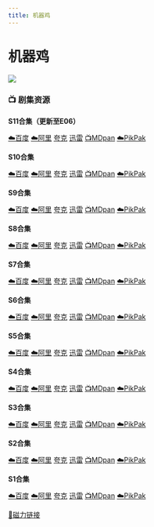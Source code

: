 ```yaml
---
title: 机器鸡
---
```


# 机器鸡
![](/assets/image/机器鸡.jpg)

### **📺 剧集资源**

**S11合集（更新至E06）** <Badge type="warning" text="通天塔字幕组" />

[☁️百度](https://pan.baidu.com/s/1fuKe_LfAPK9RCc-vyQREKQ?pwd=j5ur) [☁️阿里](https://www.aliyundrive.com/s/C8TAnTdqjaT) [夸克](https://pan.quark.cn/s/777083177771) [迅雷](https://pan.xunlei.com/s/VNnhGfAyuY2Z7ce1NeZgl1Q1A1?pwd=kypz#) [📺MDpan](https://pan.mdsub.top/%E6%9C%BA%E5%99%A8%E9%B8%A1) [☁️PikPak](https://mypikpak.com/s/VNmWT2JXbvU9Qf5govBNYM5eo1)

**S10合集** <Badge type="warning" text="LlamaFarmer" /> <Badge type="warning" text="章泽楠" /> <Badge type="warning" text="Amiu" /> <Badge type="warning" text="袜子" /> <Badge type="warning" text="张淇淋" /> <Badge type="warning" text="乐半癫" /> <Badge type="warning" text="漫迪字幕组" /> <Badge type="warning" text="巴斯由光" /> <Badge type="warning" text="九九" /> <Badge type="warning" text="Johney_B" />

[☁️百度](https://pan.baidu.com/s/1fuKe_LfAPK9RCc-vyQREKQ?pwd=j5ur) [☁️阿里](https://www.aliyundrive.com/s/HvRuAT5b9KM) [夸克](https://pan.quark.cn/s/777083177771) [迅雷](https://pan.xunlei.com/s/VNnhGv2Bz5Qug3ia-FvDcMurA1?pwd=dgya#) [📺MDpan](https://pan.mdsub.top/%E6%9C%BA%E5%99%A8%E9%B8%A1) [☁️PikPak](https://mypikpak.com/s/VNmWT2JXbvU9Qf5govBNYM5eo1)

**S9合集** <Badge type="warning" text="漫迪字幕组" /> <Badge type="warning" text="AlbertShao" /> <Badge type="warning" text="鸭霸天" /> <Badge type="warning" text="LeiThaBlade" /> <Badge type="warning" text="Johney_B" />
> 

[☁️百度](https://pan.baidu.com/s/1fuKe_LfAPK9RCc-vyQREKQ?pwd=j5ur) [☁️阿里](https://www.aliyundrive.com/s/cKwXDH75GQW) [夸克](https://pan.quark.cn/s/777083177771) [迅雷](https://pan.xunlei.com/s/VNnhGy-KRGbc2ARQHQ4_zUEyA1?pwd=wzra#) [📺MDpan](https://pan.mdsub.top/%E6%9C%BA%E5%99%A8%E9%B8%A1) [☁️PikPak](https://mypikpak.com/s/VNmWT2JXbvU9Qf5govBNYM5eo1)

**S8合集** <Badge type="warning" text="机器鸡" /> <Badge type="warning" text="Johney_B" /> <Badge type="warning" text="漫迪字幕组" /> 

[☁️百度](https://pan.baidu.com/s/1fuKe_LfAPK9RCc-vyQREKQ?pwd=j5ur) [☁️阿里](https://www.aliyundrive.com/s/JsNeP87Dek5) [夸克](https://pan.quark.cn/s/777083177771) [迅雷](https://pan.xunlei.com/s/VNnhH0jyFVhSWeLwDIXxZUVWA1?pwd=p8fp#) [📺MDpan](https://pan.mdsub.top/%E6%9C%BA%E5%99%A8%E9%B8%A1) [☁️PikPak](https://mypikpak.com/s/VNmWT2JXbvU9Qf5govBNYM5eo1)

**S7合集** <Badge type="warning" text="B站@机器鸡" />  

[☁️百度](https://pan.baidu.com/s/1fuKe_LfAPK9RCc-vyQREKQ?pwd=j5ur) [☁️阿里](https://www.aliyundrive.com/s/fgJdxQY8SyT) [夸克](https://pan.quark.cn/s/777083177771) [迅雷](https://pan.xunlei.com/s/VNnhH4odgIXcHGWlwnCiTlFEA1?pwd=upjg#) [📺MDpan](https://pan.mdsub.top/%E6%9C%BA%E5%99%A8%E9%B8%A1) [☁️PikPak](https://mypikpak.com/s/VNmWT2JXbvU9Qf5govBNYM5eo1)

**S6合集** <Badge type="warning" text="B站@机器鸡" />  

[☁️百度](https://pan.baidu.com/s/1fuKe_LfAPK9RCc-vyQREKQ?pwd=j5ur) [☁️阿里](https://www.aliyundrive.com/s/ZoPRpr7Jc9N) [夸克](https://pan.quark.cn/s/777083177771) [迅雷](https://pan.xunlei.com/s/VNnhH7pBVPA98SCZPniVjPRTA1?pwd=5ppk#) [📺MDpan](https://pan.mdsub.top/%E6%9C%BA%E5%99%A8%E9%B8%A1) [☁️PikPak](https://mypikpak.com/s/VNmWT2JXbvU9Qf5govBNYM5eo1)

**S5合集** <Badge type="warning" text="漫迪字幕组" /> <Badge type="warning" text="九十九千里" /> <Badge type="warning" text="有时候却讲出危险的话" /> <Badge type="warning" text="LeiThaBlade" /> <Badge type="warning" text="鸭霸天" /> <Badge type="warning" text="糖醋陈皮" /> 

[☁️百度](https://pan.baidu.com/s/1fuKe_LfAPK9RCc-vyQREKQ?pwd=j5ur) [☁️阿里](https://www.aliyundrive.com/s/Zj95HRLQ95K) [夸克](https://pan.quark.cn/s/777083177771) [迅雷](https://pan.xunlei.com/s/VNnhHBew_lZK1r2qLZH1-icCA1?pwd=ynab#) [📺MDpan](https://pan.mdsub.top/%E6%9C%BA%E5%99%A8%E9%B8%A1) [☁️PikPak](https://mypikpak.com/s/VNmWT2JXbvU9Qf5govBNYM5eo1)

**S4合集** <Badge type="warning" text="atrioshka" /> <Badge type="warning" text="漫迪字幕组" /> <Badge type="warning" text="有时候却讲出危险的话" /> <Badge type="warning" text="九十九千里" /> 

[☁️百度](https://pan.baidu.com/s/1fuKe_LfAPK9RCc-vyQREKQ?pwd=j5ur) [☁️阿里](https://www.aliyundrive.com/s/EThXkRZMvip) [夸克](https://pan.quark.cn/s/777083177771) [迅雷](https://pan.xunlei.com/s/VNnhHF1QCiFZHrMGnsFgD3waA1?pwd=fsij#) [📺MDpan](https://pan.mdsub.top/%E6%9C%BA%E5%99%A8%E9%B8%A1) [☁️PikPak](https://mypikpak.com/s/VNmWT2JXbvU9Qf5govBNYM5eo1)

**S3合集** <Badge type="warning" text="水吧字幕组" /> 

[☁️百度](https://pan.baidu.com/s/1fuKe_LfAPK9RCc-vyQREKQ?pwd=j5ur) [☁️阿里](https://www.aliyundrive.com/s/bzdHXpa6uEg) [夸克](https://pan.quark.cn/s/777083177771) [迅雷](https://pan.xunlei.com/s/VNnhHIn2jbNsCAjwLQFv3tzPA1?pwd=fatm#) [📺MDpan](https://pan.mdsub.top/%E6%9C%BA%E5%99%A8%E9%B8%A1) [☁️PikPak](https://mypikpak.com/s/VNmWT2JXbvU9Qf5govBNYM5eo1)

**S2合集** <Badge type="warning" text="野草凌云" />

[☁️百度](https://pan.baidu.com/s/1fuKe_LfAPK9RCc-vyQREKQ?pwd=j5ur) [☁️阿里](https://www.aliyundrive.com/s/Kfk5s7N8qtt) [夸克](https://pan.quark.cn/s/777083177771) [迅雷](https://pan.xunlei.com/s/VNnhHMT7mb272iAKujLTK5K4A1?pwd=jqkc#) [📺MDpan](https://pan.mdsub.top/%E6%9C%BA%E5%99%A8%E9%B8%A1) [☁️PikPak](https://mypikpak.com/s/VNmWT2JXbvU9Qf5govBNYM5eo1)

**S1合集**  <Badge type="warning" text="水吧字幕组" />

[☁️百度](https://pan.baidu.com/s/1fuKe_LfAPK9RCc-vyQREKQ?pwd=j5ur) [☁️阿里](https://www.aliyundrive.com/s/sGzdz42EcbB) [夸克](https://pan.quark.cn/s/777083177771) [迅雷](https://pan.xunlei.com/s/VNnhHR7pa9UQVTJzhYmZHy5MA1?pwd=ceeq#) [📺MDpan](https://pan.mdsub.top/%E6%9C%BA%E5%99%A8%E9%B8%A1) [☁️PikPak](https://mypikpak.com/s/VNmWT2JXbvU9Qf5govBNYM5eo1)

[🧲磁力链接](magnet:?xt=urn:btih:620ad69ad1fc2cbfa38e5412fac2f7be6f426fa5)